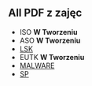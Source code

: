 ## All PDF z zajęc 
- ISO **W Tworzeniu**
- ASO **W Tworzeniu**
- [LSK](https://github.com/koalaPL/koalapl.github.io/tree/main/All%20PDF/sieci)
- EUTK **W Tworzeniu**
- [MALWARE](https://github.com/koalaPL/koalapl.github.io/tree/main/All%20PDF)
- [SP](https://github.com/koalaPL/koalapl.github.io/tree/main/All%20PDF)
